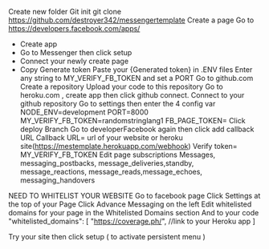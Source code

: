 Create new folder
Git init
git clone https://github.com/destroyer342/messengertemplate
Create a page
Go to https://developers.facebook.com/apps/
-	Create app
-	Go to Messenger then click setup
-	Connect your newly create page
-	Copy Generate token
 Paste your {Generated token} in  .ENV files
Enter any string to MY_VERIFY_FB_TOKEN  and  set a PORT
Go to github.com
Create a repository
Upload your code to this repository
Go to heroku.com , create app then click github connect. Connect to your github repository
Go to settings then enter the 4 config var
	NODE_ENV=development
PORT=8000
MY_VERIFY_FB_TOKEN=randomstringlang1
FB_PAGE_TOKEN=
Click deploy Branch
Go to developerFacebook again then click add callback URL
Callback URL= url of your website or heroku site(https://mestemplate.herokuapp.com/webhook)
Verify token= MY_VERIFY_FB_TOKEN
Edit page subscriptions
Messages, messaging_postbacks, message_deliveries,standby, message_reactions, message_reads,message_echoes, messaging_handovers


NEED TO WHITELIST YOUR WEBSITE
Go to facebook page
Click Settings at the top of your Page
Click Advance Messaging on the left
Edit whitelisted domains for your page in the Whitelisted Domains section
And to your code
       "whitelisted_domains": [
            "https://coverage.ph/", //link to your Heroku app
        ]



Try your site then click setup ( to activate persistent menu )





